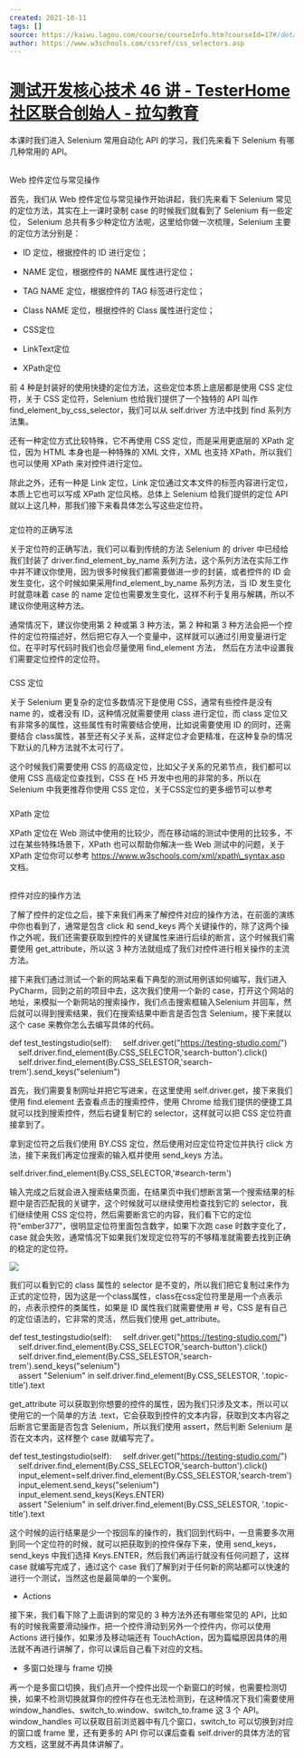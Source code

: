 ```yaml
---
created: 2021-10-11
tags: []
source: https://kaiwu.lagou.com/course/courseInfo.htm?courseId=17#/detail/pc?id=317
author: https://www.w3schools.com/cssref/css_selectors.asp
---
```


# [测试开发核心技术 46 讲 - TesterHome 社区联合创始人 - 拉勾教育](https://kaiwu.lagou.com/course/courseInfo.htm?courseId=17#/detail/pc?id=317)


本课时我们进入 Selenium 常用自动化 API 的学习，我们先来看下 Selenium 有哪几种常用的 API。

## 

Web 控件定位与常见操作

首先，我们从 Web 控件定位与常见操作开始讲起，我们先来看下 Selenium 常见的定位方法，其实在上一课时录制 case 的时候我们就看到了 Selenium 有一些定位， Selenium 总共有多少种定位方法呢，这里给你做一次梳理，Selenium 主要的定位方法分别是：

-   ID 定位，根据控件的 ID 进行定位；
    
-   NAME 定位，根据控件的 NAME 属性进行定位；
    
-   TAG NAME 定位，根据控件的 TAG 标签进行定位；
    
-   Class NAME 定位，根据控件的 Class 属性进行定位；
    
-   CSS定位
    
-   LinkText定位
    
-   XPath定位
    

前 4 种是封装好的使用快捷的定位方法，这些定位本质上底层都是使用 CSS 定位符，关于 CSS 定位符，Selenium 也给我们提供了一个独特的 API 叫作 find\_element\_by\_css\_selector，我们可以从 self.driver 方法中找到 find 系列方法集。

还有一种定位方式比较特殊，它不再使用 CSS 定位，而是采用更底层的 XPath 定位，因为 HTML 本身也是一种特殊的 XML 文件，XML 也支持 XPath，所以我们也可以使用 XPath 来对控件进行定位。

除此之外，还有一种是 Link 定位，Link 定位通过文本文件的标签内容进行定位，本质上它也可以写成 XPath 定位风格。总体上 Selenium 给我们提供的定位 API 就以上这几种，那我们接下来看具体怎么写这些定位符。

### 

定位符的正确写法

关于定位符的正确写法，我们可以看到传统的方法 Selenium 的 driver 中已经给我们封装了 driver.find\_element\_by\_name 系列方法，这个系列方法在实际工作中并不建议你使用，因为很多时候我们都需要做进一步的封装，或者控件的 ID 会发生变化，这个时候如果采用find\_element\_by\_name 系列方法，当 ID 发生变化时就意味着 case 的 name 定位也需要发生变化，这样不利于复用与解耦，所以不建议你使用这种方法。  

通常情况下，建议你使用第 2 种或第 3 种方法，第 2 种和第 3 种方法会把一个控件的定位符描述好，然后把它存入一个变量中，这样就可以通过引用变量进行定位。在平时写代码时我们也会尽量使用 find\_element 方法， 然后在方法中设置我们需要定位控件的定位符。

### 

CSS 定位

关于 Selenium 更复杂的定位多数情况下是使用 CSS，通常有些控件是没有 name 的，或者没有 ID，这种情况就需要使用 class 进行定位，而 class 定位又有非常多的属性，这些属性有时需要结合使用，比如说需要使用 ID 的同时，还需要结合 class属性，甚至还有父子关系，这样定位才会更精准，在这种复杂的情况下默认的几种方法就不太可行了。

这个时候我们需要使用 CSS 的高级定位，比如父子关系的兄弟节点，我们都可以使用 CSS 高级定位查找到，CSS 在 H5 开发中也用的非常的多，所以在 Selenium 中我更推荐你使用 CSS 定位，关于CSS定位的更多细节可以参考 

### 

XPath 定位

XPath 定位在 Web 测试中使用的比较少，而在移动端的测试中使用的比较多，不过在某些特殊场景下，XPath 也可以帮助你解决一些 Web 测试中的问题，关于 XPath 定位你可以参考 https://www.w3schools.com/xml/xpath\_syntax.asp 文档。

## 

控件对应的操作方法

了解了控件的定位之后，接下来我们再来了解控件对应的操作方法，在前面的演练中你也看到了，通常是包含 click 和 send\_keys 两个关键操作的，除了这两个操作之外呢，我们还需要获取到控件的关键属性来进行后续的断言，这个时候我们需要使用 get\_attribute，所以这 3 种方法就组成了我们对控件进行相关操作的主流方法。

接下来我们通过测试一个新的网站来看下典型的测试用例该如何编写，我们进入 PyCharm，回到之前的项目中去，这次我们使用一个新的 case，打开这个网站的地址，来模拟一个新网站的搜索操作，我们点击搜索框输入Selenium 并回车，然后就可以得到搜索结果，我们在搜索结果中断言是否包含 Selenium，接下来就以这个 case 来教你怎么去编写具体的代码。

def test\_testingstudio(self):
    self.driver.get("https://testing-studio.com/")
    self.driver.find\_element(By.CSS\_SELECTOR,'search-button').click()
    self.driver.find\_element(By.CSS\_SELESTOR,'search-trem').send\_keys("selenium")

首先，我们需要复制网址并把它写进来，在这里使用 self.driver.get，接下来我们使用 find.element 去查看点击的搜索控件，使用 Chrome 给我们提供的便捷工具就可以找到搜索控件，然后右键复制它的 selector，这样就可以把 CSS 定位符直接拿到了。

拿到定位符之后我们使用 BY.CSS 定位，然后使用对应定位符定位并执行 click 方法，接下来我们再定位搜索的输入框并使用 send\_keys 方法。

self.driver.find\_element(By.CSS\_SELECTOR,'#search-term')

输入完成之后就会进入搜索结果页面，在结果页中我们想断言第一个搜索结果的标题中是否匹配我的关键字，这个时候就可以继续使用检查找到它的 selector，我们继续使用 CSS 定位符，然后需要断言它的内容，我们看下它的定位符“ember377”，很明显定位符里面包含数字，如果下次跑 case 时数字变化了，case 就会失败，通常情况下如果我们发现定位符写的不够精准就需要去找到正确的稳定的定位符。

![](https://s0.lgstatic.com/i/image3/M01/6D/3D/Cgq2xl5c9UOARr4jAAG5zhiZE-8151.png)

我们可以看到它的 class 属性的 selector 是不变的，所以我们把它复制过来作为正式的定位符，因为这是一个class属性，class在css定位符里是用一个点表示的，点表示控件的类属性，如果是 ID 属性我们就需要使用 # 号，CSS 是有自己的定位语法的，它非常的灵活，然后我们使用 get\_attribute。

def test\_testingstudio(self):
    self.driver.get("https://testing-studio.com/")
    self.driver.find\_element(By.CSS\_SELECTOR,'search-button').click()
    self.driver.find\_element(By.CSS\_SELESTOR,'search-trem').send\_keys("selenium")
    assert "Selenium" in self.driver.find\_element(By.CSS\_SELESTOR,
'.topic-title').text

get\_attribute 可以获取到你想要的控件的属性，因为我们只涉及文本，所以可以使用它的一个简单的方法 .text，它会获取到控件的文本内容，获取到文本内容之后断言它里面是否包含 Selenium，所以我们使用 assert，然后判断 Selenium 是否在文本内，这样整个 case 就编写完了。

def test\_testingstudio(self):
    self.driver.get("https://testing-studio.com/")
    self.driver.find\_element(By.CSS\_SELECTOR,'search-button').click()
    input\_element=self.driver.find\_element(By.CSS\_SELESTOR,'search-trem')
    input\_element.send\_keys("selenium")
    input\_element.send\_keys(Keys.ENTER)
    assert "Selenium" in self.driver.find\_element(By.CSS\_SELESTOR,
'.topic-title').text

这个时候的运行结果是少一个按回车的操作的，我们回到代码中，一旦需要多次用到同一个定位符的时候，就可以把获取到的控件保存下来，使用 send\_keys，send\_keys 中我们选择 Keys.ENTER，然后我们再运行就没有任何问题了，这样 case 就编写完成了，通过这个 case 我们了解到对于任何新的网站都可以快速的进行一个测试，当然这也是最简单的一个案例。

-   Actions
    

接下来，我们看下除了上面讲到的常见的 3 种方法外还有哪些常见的 API，比如有的时候我需要滑动操作，把一个控件滑动到另外一个控件内，你可以使用 Actions 进行操作，如果涉及移动端还有 TouchAction，因为篇幅原因具体的用法就不再进行讲解了，你可以课后自己看下对应的文档。

-   多窗口处理与 frame 切换
    

再一个是多窗口切换，我们点开一个控件出现一个新窗口的时候，也需要检测切换，如果不检测切换就算你的控件存在也无法检测到，在这种情况下我们需要使用 window\_handles、switch\_to.window、switch\_to.frame 这 3 个 API。window\_handles 可以获取目前浏览器中有几个窗口，switch\_to 可以切换到对应的窗口或 frame 里，还有更多的 API 你可以课后查看 self.driver的具体方法的官方文档，这里就不再具体讲解了。
